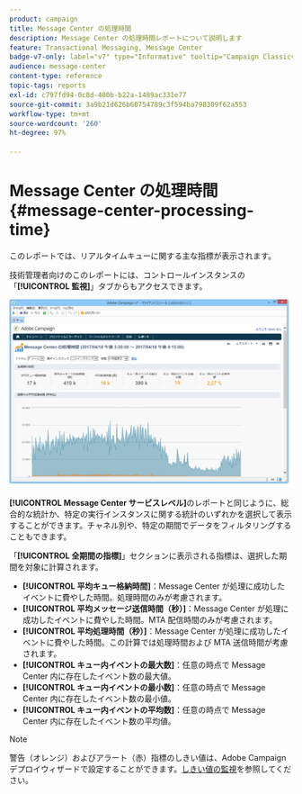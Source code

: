 ```yaml
---
product: campaign
title: Message Center の処理時間
description: Message Center の処理時間レポートについて説明します
feature: Transactional Messaging, Message Center
badge-v7-only: label="v7" type="Informative" tooltip="Campaign Classicv7 にのみ適用"
audience: message-center
content-type: reference
topic-tags: reports
exl-id: c797fd94-0c8d-480b-b22a-1489ac331e77
source-git-commit: 3a9b21d626b60754789c3f594ba798309f62a553
workflow-type: tm+mt
source-wordcount: '260'
ht-degree: 97%

---
```


# Message Center の処理時間 {#message-center-processing-time}



このレポートでは、リアルタイムキューに関する主な指標が表示されます。

技術管理者向けのこのレポートには、コントロールインスタンスの「**[!UICONTROL 監視]**」タブからもアクセスできます。

![](assets/mc_reports_2.png)

**[!UICONTROL Message Center サービスレベル]**&#x200B;のレポートと同じように、総合的な統計か、特定の実行インスタンスに関する統計のいずれかを選択して表示することができます。チャネル別や、特定の期間でデータをフィルタリングすることもできます。

「**[!UICONTROL 全期間の指標]**」セクションに表示される指標は、選択した期間を対象に計算されます。

* **[!UICONTROL 平均キュー格納時間]**：Message Center が処理に成功したイベントに費やした時間。処理時間のみが考慮されます。
* **[!UICONTROL 平均メッセージ送信時間（秒）]**：Message Center が処理に成功したイベントに費やした時間。MTA 配信時間のみが考慮されます。
* **[!UICONTROL 平均処理時間（秒）]**：Message Center が処理に成功したイベントに費やした時間。この計算では処理時間および MTA 送信時間が考慮されます。
* **[!UICONTROL キュー内イベントの最大数]**：任意の時点で Message Center 内に存在したイベント数の最大値。
* **[!UICONTROL キュー内イベントの最小数]**：任意の時点で Message Center 内に存在したイベント数の最小値。
* **[!UICONTROL キュー内イベントの平均数]**：任意の時点で Message Center 内に存在したイベント数の平均値。

>[!NOTE]
>
>警告（オレンジ）およびアラート（赤）指標のしきい値は、Adobe Campaign デプロイウィザードで設定することができます。[しきい値の監視](../../message-center/using/additional-configurations.md#monitoring-thresholds)を参照してください。
